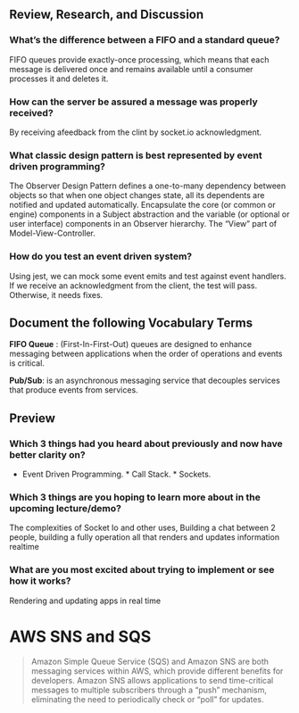 ## Review, Research, and Discussion


### What’s the difference between a FIFO and a standard queue?

FIFO queues provide exactly-once processing, which means that each message is delivered once and remains available until a consumer processes it and deletes it.

### How can the server be assured a message was properly received?

By receiving afeedback from the clint by socket.io acknowledgment.

### What classic design pattern is best represented by event driven programming?

The Observer Design Pattern defines a one-to-many dependency between objects so that when one object changes state, all its dependents are notified and updated automatically. Encapsulate the core (or common or engine) components in a Subject abstraction and the variable (or optional or user interface) components in an Observer hierarchy. The “View” part of Model-View-Controller.

### How do you test an event driven system?

Using jest, we can mock some event emits and test against event handlers. If we receive an acknowledgment from the client, the test will pass. Otherwise, it needs fixes.

## Document the following Vocabulary Terms

**FIFO Queue** : (First-In-First-Out) queues are designed to enhance messaging between applications when the order of operations and events is critical.


**Pub/Sub**: is an asynchronous messaging service that decouples services that produce events from services.

## Preview


### Which 3 things had you heard about previously and now have better clarity on?

* Event Driven Programming. * Call Stack. * Sockets.

### Which 3 things are you hoping to learn more about in the upcoming lecture/demo?

The complexities of Socket Io and other uses, Building a chat between 2 people, building a fully operation all that renders and updates information realtime

### What are you most excited about trying to implement or see how it works?

Rendering and updating apps in real time

# AWS SNS and SQS

> Amazon Simple Queue Service (SQS) and Amazon SNS are both messaging services within AWS, which provide different benefits for developers. Amazon SNS allows applications to send time-critical messages to multiple subscribers through a “push” mechanism, eliminating the need to periodically check or “poll” for updates.

